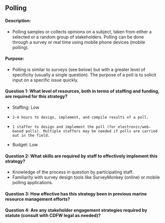 ## Polling
#### Description: 
-  Polling samples or collects opinions on a subject, taken from either a selected or a random group of stakeholders. Polling can be done through a survey or real time using mobile phone devices (mobile polling).

#### Purpose:
-   Polling is similar to surveys (see below) but with a greater level of specificity (usually a single question). The purpose of a poll is to solicit input on a specific issue quickly.

#### Question 1: What level of resources, both in terms of staffing and funding, are required for this strategy?
-	Staffing: Low
  - 	2-4 hours to design, implement, and compile results of a poll.
  - 	1 staffer to design and implement the poll (for electronic/web-based polls). Multiple staffers may be needed if polls are carried out in the field. 
-	Budget: Low

#### Question 2: What skills are required by staff to effectively implement this strategy?
-	Knowledge of the process in question by participating staff.
-	Familiarity with survey design tools like SurveyMonkey (online) or mobile polling applications.

#### Question 3: How effective has this strategy been in previous marine resource management efforts? 

#### Question 4: Are any stakeholder engagement strategies required by statute (consult with CDFW legal as needed)? 
    